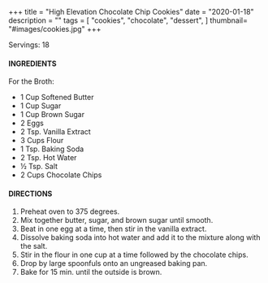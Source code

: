 +++
title = "High Elevation Chocolate Chip Cookies"
date = "2020-01-18"
description = ""
tags = [
    "cookies",
    "chocolate",
    "dessert",
]
thumbnail= "#images/cookies.jpg"
+++

Servings: 18 <!--more-->

#### INGREDIENTS 

For the Broth: 

* 1 Cup Softened Butter 
*	1 Cup Sugar 
*	1 Cup Brown Sugar 
*	2 Eggs 
*	2 Tsp. Vanilla Extract 
*	3 Cups Flour 
*	1 Tsp. Baking Soda 
*	2 Tsp. Hot Water 
*	½ Tsp. Salt 
* 2 Cups Chocolate Chips 

#### DIRECTIONS 

1. Preheat oven to 375 degrees. 
2. Mix together butter, sugar, and brown sugar until smooth. 
3. Beat in one egg at a time, then stir in the vanilla extract. 
4. Dissolve baking soda into hot water and add it to the mixture along with the salt. 
5. Stir in the flour in one cup at a time followed by the chocolate chips. 
6. Drop by large spoonfuls onto an ungreased baking pan. 
7. Bake for 15 min. until the outside is brown. 
